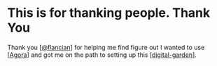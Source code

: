 # This is for thanking people. Thank You

Thank you [[@flancian]] for helping me find figure out I wanted to use [[Agora]] and got me on the path to setting up this [[digital-garden]].

[//begin]: # "Autogenerated link references for markdown compatibility"
[@flancian]: ../people/twitter/@flancian.md "Flancian @flancian"
[Agora]: ../software/tools/Agora.md "Agora"
[digital-garden]: ../meta/digital-garden.md "Digital Garden"
[//end]: # "Autogenerated link references"